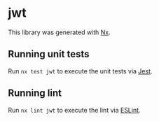 # jwt

This library was generated with [Nx](https://nx.dev).

## Running unit tests

Run `nx test jwt` to execute the unit tests via [Jest](https://jestjs.io).

## Running lint

Run `nx lint jwt` to execute the lint via [ESLint](https://eslint.org/).
